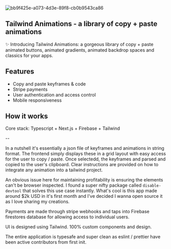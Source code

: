 ![bb9f425e-a073-4d3e-89f8-cb0b9543ca86](https://github.com/jacobbinnie/tailwind-animations/assets/83803154/a3662fda-1ff5-4b7e-a52d-e3e97f9082c8)

## Tailwind Animations - a library of copy + paste animations

✨ Introducing Tailwind Animations: a gorgeous library of copy + paste animated buttons, animated gradients, animated backdrop spaces and classics for your apps.

## Features

- Copy and paste keyframes & code
- Stripe payments
- User authentication and access control
- Mobile responsiveness

## How it works

Core stack: Typescript + Next.js + Firebase + Tailwind

--

In a nutshell it's essentially a json file of keyframes and animations in string format. The frontend simply displays these in a grid layout with easy access for the user to copy / paste. Once selectedd, the keyframes and parsed and copied to the user's clipboard. Clear instructions are provided on how to integrate any animation into a tailwind project.

An obvious issue here for maintaining profitability is ensuring the elements can't be browser inspected. I found a super nifty package called `disable-devtool` that solves this use case instantly. What's cool is this app made around $2k USD in it's first month and I've decided I wanna open source it as I love sharing my creations.

Payments are made through stripe webhooks and taps into Firebase firestores database for allowing access to individual users.

UI is designed using Tailwind. 100% custom components and design.

The entire application is typesafe and super clean as eslint / prettier have been active contributors from first init.
